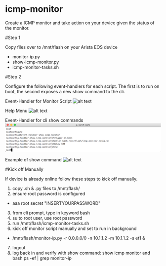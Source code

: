 # icmp-monitor

Create a ICMP monitor and take action on your device given the status of the monitor.

#Step 1

Copy files over to /mnt/flash on your Arista EOS device
 - monitor-ip.py
 - show-icmp-monitor.py
 - icmp-monitor-tasks.sh

#Step 2

Configure the following event-handlers for each script. The first is to run on boot, the second exposes a new show command to the cli.

Event-Handler for Monitor Script
![alt text](https://github.com/mtharpie/icmp-monitor/blob/master/pics/event-handler-script.png)

Help Menu
![alt text](https://github.com/mtharpie/icmp-monitor/blob/master/pics/help-menu.png)

Event-Handler for cli show commands
![alt text](https://github.com/mtharpie/icmp-monitor/blob/master/pics/event-handler-show.png)

Example of show command
![alt text](https://github.com/mtharpie/icmp-monitor/blob/master/pics/show-icmp-monitor.png)
   
#Kick off Manually

If device is already online follow these steps to kick off manually.

1. copy .sh & .py files to /mnt/flash/
2. ensure root password is configured
 - aaa root secret "INSERTYOURPASSWORD"
3. from cli prompt, type in keyword bash
4. su to root user, use root password
5. run /mnt/flash/icmp-monitor-tasks.sh
6. kick off monitor script manually and set to run in background
 - /mnt/flash/monitor-ip.py -r 0.0.0.0/0 -n 10.1.1.2 -m 10.1.1.2 -s et1 &
7. logout
8. log back in and verify with show command: show icmp monitor and bash ps -ef | grep monitor-ip


